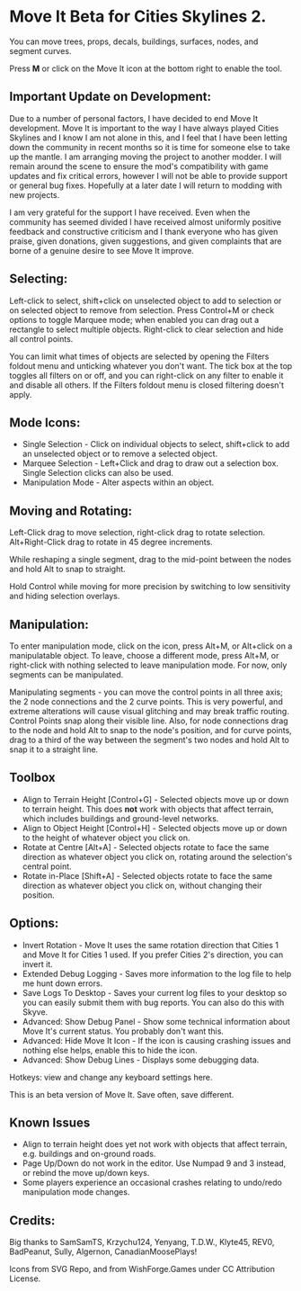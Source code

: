 ﻿# Move It Beta for Cities Skylines 2.

You can move trees, props, decals, buildings, surfaces, nodes, and segment curves.

Press **M** or click on the Move It icon at the bottom right to enable the tool.


## Important Update on Development:

Due to a number of personal factors, I have decided to end Move It development. Move It is important to the way I have always played Cities Skylines and I know I am not alone in this, and I feel that I have been letting down the community in recent months so it is time for someone else to take up the mantle. I am arranging moving the project to another modder. I will remain around the scene to ensure the mod's compatibility with game updates and fix critical errors, however I will not be able to provide support or general bug fixes. Hopefully at a later date I will return to modding with new projects.

I am very grateful for the support I have received. Even when the community has seemed divided I have received almost uniformly positive feedback and constructive criticism and I thank everyone who has given praise, given donations, given suggestions, and given complaints that are borne of a genuine desire to see Move It improve.

## Selecting:

Left-click to select, shift+click on unselected object to add to selection or on selected object to remove from selection. Press Control+M or check options to toggle Marquee mode; when enabled you can drag out a rectangle to select multiple objects. Right-click to clear selection and hide all control points.

You can limit what times of objects are selected by opening the Filters foldout menu and unticking whatever you don't want. The tick box at the top toggles all filters on or off, and you can right-click on any filter to enable it and disable all others. If the Filters foldout menu is closed filtering doesn't apply.


## Mode Icons:
* Single Selection - Click on individual objects to select, shift+click to add an unselected object or to remove a selected object.
* Marquee Selection - Left+Click and drag to draw out a selection box. Single Selection clicks can also be used.
* Manipulation Mode - Alter aspects within an object.


## Moving and Rotating:

Left-Click drag to move selection, right-click drag to rotate selection. Alt+Right-Click drag to rotate in 45 degree increments.

While reshaping a single segment, drag to the mid-point between the nodes and hold Alt to snap to straight.

Hold Control while moving for more precision by switching to low sensitivity and hiding selection overlays.


## Manipulation:

To enter manipulation mode, click on the icon, press Alt+M, or Alt+click on a manipulatable object. To leave, choose a different mode, press Alt+M, or right-click with nothing selected to leave manipulation mode. For now, only segments can be manipulated.

Manipulating segments - you can move the control points in all three axis; the 2 node connections and the 2 curve points. This is very powerful, and extreme alterations will cause visual glitching and may break traffic routing. Control Points snap along their visible line. Also, for node connections drag to the node and hold Alt to snap to the node's position, and for curve points, drag to a third of the way between the segment's two nodes and hold Alt to snap it to a straight line.


## Toolbox
* Align to Terrain Height [Control+G] - Selected objects move up or down to terrain height. This does **not** work with objects that affect terrain, which includes buildings and ground-level networks.
* Align to Object Height [Control+H] - Selected objects move up or down to the height of whatever object you click on.
* Rotate at Centre [Alt+A] - Selected objects rotate to face the same direction as whatever object you click on, rotating around the selection's central point.
* Rotate in-Place [Shift+A] - Selected objects rotate to face the same direction as whatever object you click on, without changing their position.


## Options:
* Invert Rotation - Move It uses the same rotation direction that Cities 1 and Move It for Cities 1 used. If you prefer Cities 2's direction, you can invert it.
* Extended Debug Logging - Saves more information to the log file to help me hunt down errors.
* Save Logs To Desktop - Saves your current log files to your desktop so you can easily submit them with bug reports. You can also do this with Skyve.
* Advanced: Show Debug Panel - Show some technical information about Move It's current status. You probably don't want this.
* Advanced: Hide Move It Icon - If the icon is causing crashing issues and nothing else helps, enable this to hide the icon.
* Advanced: Show Debug Lines - Displays some debugging data.

Hotkeys: view and change any keyboard settings here.

This is an beta version of Move It. Save often, save different.


## Known Issues
* Align to terrain height does yet not work with objects that affect terrain, e.g. buildings and on-ground roads.
* Page Up/Down do not work in the editor. Use Numpad 9 and 3 instead, or rebind the move up/down keys.
* Some players experience an occasional crashes relating to undo/redo manipulation mode changes.

## Credits:

Big thanks to SamSamTS, Krzychu124, Yenyang, T.D.W., Klyte45, REV0, BadPeanut, Sully, Algernon, CanadianMoosePlays!

Icons from SVG Repo, and from WishForge.Games under CC Attribution License.
